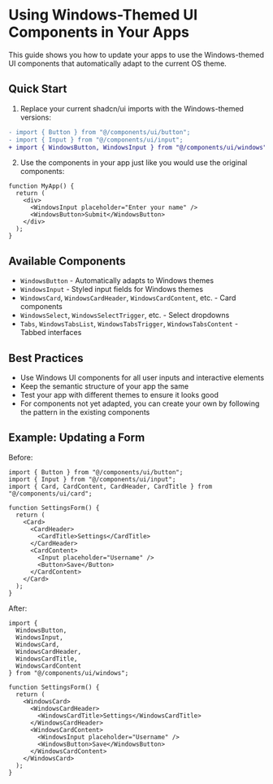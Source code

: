 # Using Windows-Themed UI Components in Your Apps

This guide shows you how to update your apps to use the Windows-themed UI components that automatically adapt to the current OS theme.

## Quick Start

1. Replace your current shadcn/ui imports with the Windows-themed versions:

```diff
- import { Button } from "@/components/ui/button";
- import { Input } from "@/components/ui/input";
+ import { WindowsButton, WindowsInput } from "@/components/ui/windows";
```

2. Use the components in your app just like you would use the original components:

```tsx
function MyApp() {
  return (
    <div>
      <WindowsInput placeholder="Enter your name" />
      <WindowsButton>Submit</WindowsButton>
    </div>
  );
}
```

## Available Components

- `WindowsButton` - Automatically adapts to Windows themes
- `WindowsInput` - Styled input fields for Windows themes
- `WindowsCard`, `WindowsCardHeader`, `WindowsCardContent`, etc. - Card components
- `WindowsSelect`, `WindowsSelectTrigger`, etc. - Select dropdowns
- `Tabs`, `WindowsTabsList`, `WindowsTabsTrigger`, `WindowsTabsContent` - Tabbed interfaces

## Best Practices

- Use Windows UI components for all user inputs and interactive elements
- Keep the semantic structure of your app the same
- Test your app with different themes to ensure it looks good
- For components not yet adapted, you can create your own by following the pattern in the existing components

## Example: Updating a Form

Before:
```tsx
import { Button } from "@/components/ui/button";
import { Input } from "@/components/ui/input";
import { Card, CardContent, CardHeader, CardTitle } from "@/components/ui/card";

function SettingsForm() {
  return (
    <Card>
      <CardHeader>
        <CardTitle>Settings</CardTitle>
      </CardHeader>
      <CardContent>
        <Input placeholder="Username" />
        <Button>Save</Button>
      </CardContent>
    </Card>
  );
}
```

After:
```tsx
import { 
  WindowsButton, 
  WindowsInput,
  WindowsCard, 
  WindowsCardHeader, 
  WindowsCardTitle, 
  WindowsCardContent 
} from "@/components/ui/windows";

function SettingsForm() {
  return (
    <WindowsCard>
      <WindowsCardHeader>
        <WindowsCardTitle>Settings</WindowsCardTitle>
      </WindowsCardHeader>
      <WindowsCardContent>
        <WindowsInput placeholder="Username" />
        <WindowsButton>Save</WindowsButton>
      </WindowsCardContent>
    </WindowsCard>
  );
}
```
